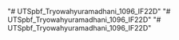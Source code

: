 "# UTSpbf_Tryowahyuramadhani_1096_IF22D" 
"# UTSpbf_Tryowahyuramadhani_1096_IF22D" 
"# UTSpbf_Tryowahyuramadhani_1096_IF22D" 
